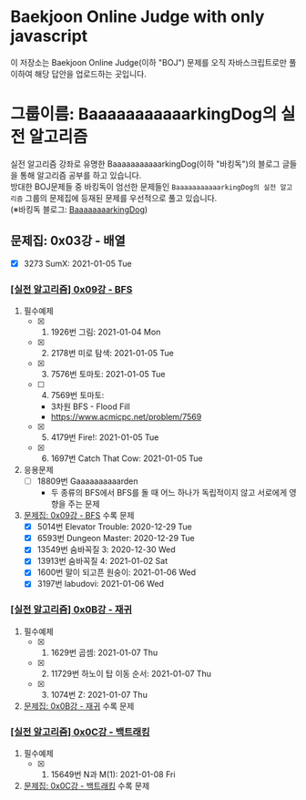 # Baekjoon Online Judge with only javascript
이 저장소는 Baekjoon Online Judge(이하 "BOJ") 문제를 오직 자바스크립트로만 풀이하여 해당 답안을 업로드하는 곳입니다.

# 그룹이름: BaaaaaaaaaaarkingDog의 실전 알고리즘 
실전 알고리즘 강좌로 유명한 BaaaaaaaaaaarkingDog(이하 "바킹독")의 블로그 글들을 통해 알고리즘 공부를 하고 있습니다. <br>
방대한 BOJ문제들 중 바킹독이 엄선한 문제들인 `BaaaaaaaaaaarkingDog의 실전 알고리즘` 그룹의 문제집에 등재된 문제를 우선적으로 풀고 있습니다.<br>
(※바킹독 블로그: [BaaaaaaaarkingDog](https://blog.encrypted.gg/category/%EA%B0%95%EC%A2%8C/%EC%8B%A4%EC%A0%84%20%EC%95%8C%EA%B3%A0%EB%A6%AC%EC%A6%98?page=2))


## 문제집: 0x03강 - 배열
- [x] 3273 SumX: 2021-01-05 Tue

### [[실전 알고리즘] 0x09강 - BFS](https://blog.encrypted.gg/941?category=773649) 
1. 필수예제
   - [x] 1. 1926번 그림: 2021-01-04 Mon
   - [x] 2. 2178번 미로 탐색: 2021-01-05 Tue
   - [x] 3. 7576번 토마토: 2021-01-05 Tue
   - [ ] 4. 7569번 토마토: 
     - 3차원 BFS - Flood Fill
     - https://www.acmicpc.net/problem/7569
   - [x] 5. 4179번 Fire!: 2021-01-05 Tue
   - [x] 6. 1697번 Catch That Cow: 2021-01-05 Tue
2. 응용문제
   - [ ] 18809번 Gaaaaaaaaaarden
     - 두 종류의 BFS에서 BFS를 돌 때 어느 하나가 독립적이지 않고 서로에게 영향을 주는 문제
3. [문제집: 0x09강 - BFS](https://blog.encrypted.gg/941?category=773649) 수록 문제
   - [x] 5014번 Elevator Trouble: 2020-12-29 Tue
   - [x] 6593번 Dungeon Master: 2020-12-29 Tue 
   - [x] 13549번 숨바꼭질 3: 2020-12-30 Wed
   - [x] 13913번 숨바꼭질 4: 2021-01-02 Sat
   - [x] 1600번 말이 되고픈 원숭이: 2021-01-06 Wed
   - [x] 3197번 labudovi: 2021-01-06 Wed

### [[실전 알고리즘] 0x0B강 - 재귀](https://blog.encrypted.gg/943?category=773649)
1. 필수예제
   - [x] 1. 1629번 곱셈: 2021-01-07 Thu
   - [x] 2. 11729번 하노이 탑 이동 순서: 2021-01-07 Thu
   - [x] 3. 1074번 Z: 2021-01-07 Thu
2. [문제집: 0x0B강 - 재귀](https://www.acmicpc.net/group/workbook/view/4490/23786) 수록 문제

### [[실전 알고리즘] 0x0C강 - 백트래킹](https://blog.encrypted.gg/945?category=773649)
1. 필수예제
   - [x] 1. 15649번 N과 M(1): 2021-01-08 Fri

2. [문제집: 0x0C강 - 백트래킹](https://www.acmicpc.net/group/workbook/view/4490/24184) 수록 문제
   